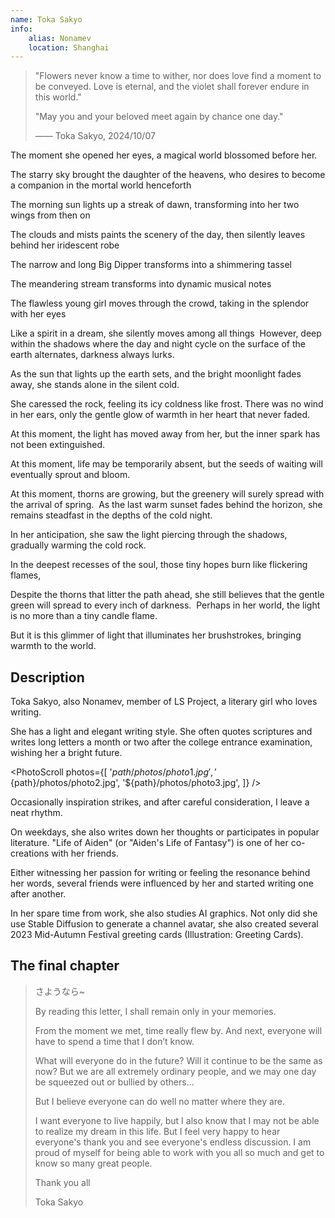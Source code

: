 ```yaml
---
name: Toka Sakyo
info:
    alias: Nonamev
    location: Shanghai
---
```



> "Flowers never know a time to wither, nor does love find a moment to be conveyed. Love is eternal, and the violet shall forever endure in this world."
>
> "May you and your beloved meet again by chance one day."
>
> —— Toka Sakyo, 2024/10/07

The moment she opened her eyes, a magical world blossomed before her.

The starry sky brought the daughter of the heavens, who desires to become a companion in the mortal world henceforth

The morning sun lights up a streak of dawn, transforming into her two wings from then on

The clouds and mists paints the scenery of the day, then silently leaves behind her iridescent robe

The narrow and long Big Dipper transforms into a shimmering tassel

The meandering stream transforms into dynamic musical notes

The flawless young girl moves through the crowd, taking in the splendor with her eyes

Like a spirit in a dream, she silently moves among all things
﻿
However, deep within the shadows where the day and night cycle on the surface of the earth alternates, darkness always lurks.

As the sun that lights up the earth sets, and the bright moonlight fades away, she stands alone in the silent cold.

She caressed the rock, feeling its icy coldness like frost. There was no wind in her ears, only the gentle glow of warmth in her heart that never faded.

At this moment, the light has moved away from her, but the inner spark has not been extinguished.

At this moment, life may be temporarily absent, but the seeds of waiting will eventually sprout and bloom.

At this moment, thorns are growing, but the greenery will surely spread with the arrival of spring.
﻿
As the last warm sunset fades behind the horizon, she remains steadfast in the depths of the cold night.

In her anticipation, she saw the light piercing through the shadows, gradually warming the cold rock.

In the deepest recesses of the soul, those tiny hopes burn like flickering flames,

Despite the thorns that litter the path ahead, she still believes that the gentle green will spread to every inch of darkness.
﻿
Perhaps in her world, the light is no more than a tiny candle flame.

But it is this glimmer of light that illuminates her brushstrokes, bringing warmth to the world.

## Description

Toka Sakyo, also Nonamev, member of LS Project, a literary girl who loves writing.

She has a light and elegant writing style. She often quotes scriptures and writes long letters a month or two after the college entrance examination, wishing her a bright future.

<PhotoScroll photos={[
'${path}/photos/photo1.jpg',
'${path}/photos/photo2.jpg',
'${path}/photos/photo3.jpg',
]} />

Occasionally inspiration strikes, and after careful consideration, I leave a neat rhythm.

On weekdays, she also writes down her thoughts or participates in popular literature. "Life of Aiden" (or "Aiden's Life of Fantasy") is one of her co-creations with her friends.

Either witnessing her passion for writing or feeling the resonance behind her words, several friends were influenced by her and started writing one after another.

In her spare time from work, she also studies AI graphics. Not only did she use Stable Diffusion to generate a channel avatar, she also created several 2023 Mid-Autumn Festival greeting cards (Illustration: Greeting Cards).

## The final chapter

> さようなら~
>
> By reading this letter, I shall remain only in your memories.
>
> From the moment we met, time really flew by. And next, everyone will have to spend a time that I don’t know.
>
> What will everyone do in the future? Will it continue to be the same as now? But we are all extremely ordinary people, and we may one day be squeezed out or bullied by others...
>
> But I believe everyone can do well no matter where they are.
>
> I want everyone to live happily, but I also know that I may not be able to realize my dream in this life. But I feel very happy to hear everyone's thank you and see everyone's endless discussion. I am proud of myself for being able to work with you all so much and get to know so many great people.
>
> Thank you all
>
> Toka Sakyo

<!-- Contributors for this entry: Wonderful Drifting & Illusions of the Eye - Huangjia, U.M.R Powered, Huige -->
<Sakura count="50" />
